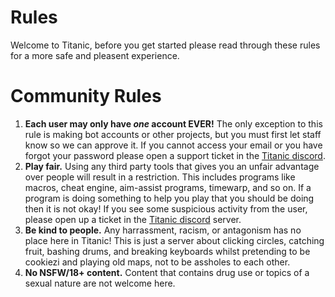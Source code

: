 # Rules

Welcome to Titanic, before you get started please read through these rules for a more safe and pleasent experience.

# Community Rules

1. **Each user may only have *one* account EVER!** The only exception to this rule is making bot accounts or other projects, but you must first let staff know so we can approve it. If you cannot access your email or you have forgot your password please open a support ticket in the [Titanic discord](https://discord.gg/qryYG2C5nc).
2. **Play fair.** Using any third party tools that gives you an unfair advantage over people will result in a restriction. This includes programs like macros, cheat engine, aim-assist programs, timewarp, and so on. If a program is doing something to help you play that you should be doing then it is not okay! If you see some suspicious activity from the user, please open up a ticket in the [Titanic discord](https://discord.gg/qryYG2C5nc) server.
3. **Be kind to people.** Any harrassment, racism, or antagonism has no place here in Titanic! This is just a server about clicking circles, catching fruit, bashing drums, and breaking keyboards whilst pretending to be cookiezi and playing old maps, not to be assholes to each other.
4. **No NSFW/18+ content.** Content that contains drug use or topics of a sexual nature are not welcome here. 
